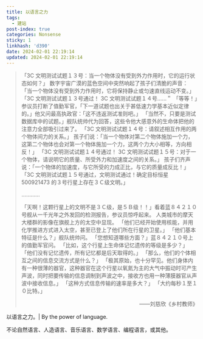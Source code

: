 ```yaml
---
title: 以语言之力
tags:
  - 建站
post-index: true
categories: Nonsense
sticky: 1
linkhash: 'd390'
date: 2024-02-01 22:19:14
updated: 2024-02-01 22:19:14
---
```


 > 「3C 文明测试试题１３号：当一个物体没有受到外力作用时，它的运行状态如何？」
 > 数字宇宙广漠的蓝色空间中突然响起了孩子们清脆的声音：
 > 「当一个物体没有受到外力作用时，它将保持静止或匀速直线运动不变。」
 > 「3C 文明测试试题１３号通过！ 3C 文明测试试题１４号……＂
 > 「等等！」参议员打断了值勤军官，「下一道试题也出关于甚低速力学基本近似定律的。」他又问最高执政官：「这不违返测试准则吧。」
 > 「当然不，只要是测试数据库中的试题。」舰队统帅代为回答，这些令他大感意外的生命体把他的注意力全部吸引过来了。
 > 「3C 文明测试试题１４号：请叙述相互作用的两个物体间力的关系。」
 > 孩子们说：「当一个物体对第二个物体施加一个力，这第二个物体也会对第一个物体施加一个力，这两个力大小相等，方向相反！」
 > 「3C 文明测试试题１４号通过！ 3C 文明测试试题１５号：对于一个物体，请说明它的质量、所受外力和加速度之间的关系。」
 > 孩子们齐声说：「一个物体的加速度，与它所受的力成正比，与它的质量成反比！」
 > 「3C 文明测试试题１５号通过，文明测试通过！确定目标恒星 500921473 的３号行星上存在３Ｃ级文明。」
 >
 > …………
 >
 > 「天啊！这颗行星上的文明不是３Ｃ级，是５Ｂ级！！」看着蓝８４２１０号舰从一千光年之外发回的检测报告，参议员惊呼起来。
 > 人类城市的摩天大楼群的影像在旗舰上方的太空中显现。
 > 「他们已经开始使用核能，并用化学推进方式进入太空，甚至已登上了他们所在行星的卫星。」
 > 「他们基本特征是什么？」舰队统帅问。
 > 「您想知道哪些方面？」蓝８４２１０号上的值勤军官问。
 > 「比如，这个行星上生命体记忆遗传的等级是多少？」
 > 「他们没有记忆遗传，所有记忆都是后天取得的。」
 > 「那么，他们的个体相互之间的信息交流方式是什么？」
 > 「极其原始，也十分罕见。他们身体内有一种很薄的器官，这种器官在这个行星以氧氮为主的大气中振动时可产生声波，同时把要传输的信息调制到声波之中，接收方也用一种薄膜器官从声波中接收信息。」
 > 「这种方式信息传输的速率是多大？」
 > 「大约每秒１至１０比特。」
 >
 > <span style="display:block; text-align:right;">——刘慈欣《乡村教师》</span>

以语言之力。|  By the power of language.

不论自然语言、人造语言、音乐语言、数学语言、编程语言，或其他。